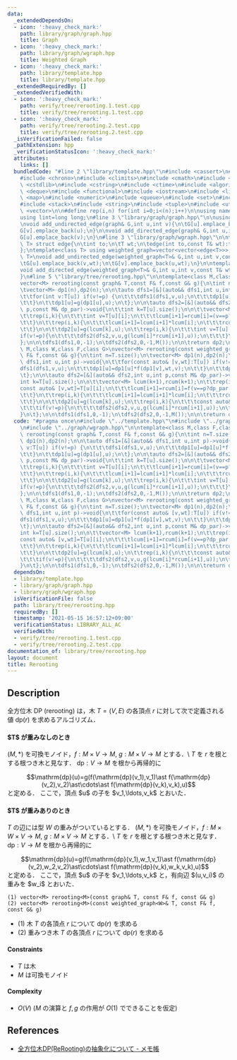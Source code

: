 ```yaml
---
data:
  _extendedDependsOn:
  - icon: ':heavy_check_mark:'
    path: library/graph/graph.hpp
    title: Graph
  - icon: ':heavy_check_mark:'
    path: library/graph/wgraph.hpp
    title: Weighted Graph
  - icon: ':heavy_check_mark:'
    path: library/template.hpp
    title: library/template.hpp
  _extendedRequiredBy: []
  _extendedVerifiedWith:
  - icon: ':heavy_check_mark:'
    path: verify/tree/rerooting.1.test.cpp
    title: verify/tree/rerooting.1.test.cpp
  - icon: ':heavy_check_mark:'
    path: verify/tree/rerooting.2.test.cpp
    title: verify/tree/rerooting.2.test.cpp
  _isVerificationFailed: false
  _pathExtension: hpp
  _verificationStatusIcon: ':heavy_check_mark:'
  attributes:
    links: []
  bundledCode: "#line 2 \"library/template.hpp\"\n#include <cassert>\n#include <cctype>\n\
    #include <chrono>\n#include <climits>\n#include <cmath>\n#include <cstdio>\n#include\
    \ <cstdlib>\n#include <cstring>\n#include <ctime>\n#include <algorithm>\n#include\
    \ <deque>\n#include <functional>\n#include <iostream>\n#include <limits>\n#include\
    \ <map>\n#include <numeric>\n#include <queue>\n#include <set>\n#include <sstream>\n\
    #include <stack>\n#include <string>\n#include <tuple>\n#include <utility>\n#include\
    \ <vector>\n\n#define rep(i,n) for(int i=0;i<(n);i++)\n\nusing namespace std;\n\
    using lint=long long;\n#line 3 \"library/graph/graph.hpp\"\n\nusing graph=vector<vector<int>>;\n\
    \nvoid add_undirected_edge(graph& G,int u,int v){\n\tG[u].emplace_back(v);\n\t\
    G[v].emplace_back(u);\n}\n\nvoid add_directed_edge(graph& G,int u,int v){\n\t\
    G[u].emplace_back(v);\n}\n#line 3 \"library/graph/wgraph.hpp\"\n\ntemplate<class\
    \ T> struct edge{\n\tint to;\n\tT wt;\n\tedge(int to,const T& wt):to(to),wt(wt){}\n\
    };\ntemplate<class T> using weighted_graph=vector<vector<edge<T>>>;\n\ntemplate<class\
    \ T>\nvoid add_undirected_edge(weighted_graph<T>& G,int u,int v,const T& wt){\n\
    \tG[u].emplace_back(v,wt);\n\tG[v].emplace_back(u,wt);\n}\n\ntemplate<class T>\n\
    void add_directed_edge(weighted_graph<T>& G,int u,int v,const T& wt){\n\tG[u].emplace_back(v,wt);\n\
    }\n#line 5 \"library/tree/rerooting.hpp\"\n\ntemplate<class M,class F,class G>\n\
    vector<M> rerooting(const graph& T,const F& f,const G& g){\n\tint n=T.size();\n\
    \tvector<M> dp1(n),dp2(n);\n\n\tauto dfs1=[&](auto&& dfs1,int u,int p)->void{\n\
    \t\tfor(int v:T[u]) if(v!=p) {\n\t\t\tdfs1(dfs1,v,u);\n\t\t\tdp1[u]=dp1[u]*f(dp1[v],v);\n\
    \t\t}\n\t\tdp1[u]=g(dp1[u],u);\n\t};\n\n\tauto dfs2=[&](auto&& dfs2,int u,int\
    \ p,const M& dp_par)->void{\n\t\tint k=T[u].size();\n\n\t\tvector<M> lcum(k+1),rcum(k+1);\n\
    \t\trep(i,k){\n\t\t\tint v=T[u][i];\n\t\t\tlcum[i+1]=rcum[i]=(v==p?f(dp_par,p):f(dp1[v],v));\n\
    \t\t}\n\t\trep(i,k){\n\t\t\tlcum[i+1]=lcum[i+1]*lcum[i];\n\t\t\trcum[k-i-1]=rcum[k-i-1]*rcum[k-i];\n\
    \t\t}\n\n\t\tdp2[u]=g(lcum[k],u);\n\t\trep(i,k){\n\t\t\tint v=T[u][i];\n\t\t\t\
    if(v!=p){\n\t\t\t\tdfs2(dfs2,v,u,g(lcum[i]*rcum[i+1],u));\n\t\t\t}\n\t\t}\n\t\
    };\n\n\tdfs1(dfs1,0,-1);\n\tdfs2(dfs2,0,-1,M());\n\n\treturn dp2;\n}\n\ntemplate<class\
    \ M,class W,class F,class G>\nvector<M> rerooting(const weighted_graph<W>& T,const\
    \ F& f,const G& g){\n\tint n=T.size();\n\tvector<M> dp1(n),dp2(n);\n\n\tauto dfs1=[&](auto&&\
    \ dfs1,int u,int p)->void{\n\t\tfor(const auto& [v,wt]:T[u]) if(v!=p) {\n\t\t\t\
    dfs1(dfs1,v,u);\n\t\t\tdp1[u]=dp1[u]*f(dp1[v],wt,v);\n\t\t}\n\t\tdp1[u]=g(dp1[u],u);\n\
    \t};\n\n\tauto dfs2=[&](auto&& dfs2,int u,int p,const M& dp_par)->void{\n\t\t\
    int k=T[u].size();\n\n\t\tvector<M> lcum(k+1),rcum(k+1);\n\t\trep(i,k){\n\t\t\t\
    const auto& [v,wt]=T[u][i];\n\t\t\tlcum[i+1]=rcum[i]=f(v==p?dp_par:dp1[v],wt,v);\n\
    \t\t}\n\t\trep(i,k){\n\t\t\tlcum[i+1]=lcum[i+1]*lcum[i];\n\t\t\trcum[k-i-1]=rcum[k-i-1]*rcum[k-i];\n\
    \t\t}\n\n\t\tdp2[u]=g(lcum[k],u);\n\t\trep(i,k){\n\t\t\tconst auto& [v,wt]=T[u][i];\n\
    \t\t\tif(v!=p){\n\t\t\t\tdfs2(dfs2,v,u,g(lcum[i]*rcum[i+1],u));\n\t\t\t}\n\t\t\
    }\n\t};\n\n\tdfs1(dfs1,0,-1);\n\tdfs2(dfs2,0,-1,M());\n\n\treturn dp2;\n}\n"
  code: "#pragma once\n#include \"../template.hpp\"\n#include \"../graph/graph.hpp\"\
    \n#include \"../graph/wgraph.hpp\"\n\ntemplate<class M,class F,class G>\nvector<M>\
    \ rerooting(const graph& T,const F& f,const G& g){\n\tint n=T.size();\n\tvector<M>\
    \ dp1(n),dp2(n);\n\n\tauto dfs1=[&](auto&& dfs1,int u,int p)->void{\n\t\tfor(int\
    \ v:T[u]) if(v!=p) {\n\t\t\tdfs1(dfs1,v,u);\n\t\t\tdp1[u]=dp1[u]*f(dp1[v],v);\n\
    \t\t}\n\t\tdp1[u]=g(dp1[u],u);\n\t};\n\n\tauto dfs2=[&](auto&& dfs2,int u,int\
    \ p,const M& dp_par)->void{\n\t\tint k=T[u].size();\n\n\t\tvector<M> lcum(k+1),rcum(k+1);\n\
    \t\trep(i,k){\n\t\t\tint v=T[u][i];\n\t\t\tlcum[i+1]=rcum[i]=(v==p?f(dp_par,p):f(dp1[v],v));\n\
    \t\t}\n\t\trep(i,k){\n\t\t\tlcum[i+1]=lcum[i+1]*lcum[i];\n\t\t\trcum[k-i-1]=rcum[k-i-1]*rcum[k-i];\n\
    \t\t}\n\n\t\tdp2[u]=g(lcum[k],u);\n\t\trep(i,k){\n\t\t\tint v=T[u][i];\n\t\t\t\
    if(v!=p){\n\t\t\t\tdfs2(dfs2,v,u,g(lcum[i]*rcum[i+1],u));\n\t\t\t}\n\t\t}\n\t\
    };\n\n\tdfs1(dfs1,0,-1);\n\tdfs2(dfs2,0,-1,M());\n\n\treturn dp2;\n}\n\ntemplate<class\
    \ M,class W,class F,class G>\nvector<M> rerooting(const weighted_graph<W>& T,const\
    \ F& f,const G& g){\n\tint n=T.size();\n\tvector<M> dp1(n),dp2(n);\n\n\tauto dfs1=[&](auto&&\
    \ dfs1,int u,int p)->void{\n\t\tfor(const auto& [v,wt]:T[u]) if(v!=p) {\n\t\t\t\
    dfs1(dfs1,v,u);\n\t\t\tdp1[u]=dp1[u]*f(dp1[v],wt,v);\n\t\t}\n\t\tdp1[u]=g(dp1[u],u);\n\
    \t};\n\n\tauto dfs2=[&](auto&& dfs2,int u,int p,const M& dp_par)->void{\n\t\t\
    int k=T[u].size();\n\n\t\tvector<M> lcum(k+1),rcum(k+1);\n\t\trep(i,k){\n\t\t\t\
    const auto& [v,wt]=T[u][i];\n\t\t\tlcum[i+1]=rcum[i]=f(v==p?dp_par:dp1[v],wt,v);\n\
    \t\t}\n\t\trep(i,k){\n\t\t\tlcum[i+1]=lcum[i+1]*lcum[i];\n\t\t\trcum[k-i-1]=rcum[k-i-1]*rcum[k-i];\n\
    \t\t}\n\n\t\tdp2[u]=g(lcum[k],u);\n\t\trep(i,k){\n\t\t\tconst auto& [v,wt]=T[u][i];\n\
    \t\t\tif(v!=p){\n\t\t\t\tdfs2(dfs2,v,u,g(lcum[i]*rcum[i+1],u));\n\t\t\t}\n\t\t\
    }\n\t};\n\n\tdfs1(dfs1,0,-1);\n\tdfs2(dfs2,0,-1,M());\n\n\treturn dp2;\n}\n"
  dependsOn:
  - library/template.hpp
  - library/graph/graph.hpp
  - library/graph/wgraph.hpp
  isVerificationFile: false
  path: library/tree/rerooting.hpp
  requiredBy: []
  timestamp: '2021-05-15 16:57:12+09:00'
  verificationStatus: LIBRARY_ALL_AC
  verifiedWith:
  - verify/tree/rerooting.1.test.cpp
  - verify/tree/rerooting.2.test.cpp
documentation_of: library/tree/rerooting.hpp
layout: document
title: Rerooting
---
```


## Description
全方位木 DP (rerooting) は，木 $T=(V,E)$ の各頂点 $r$ に対して次で定義される値 $\mathrm{dp}(r)$ を求めるアルゴリズム．

<h4>$T$ が重みなしのとき</h4>

$(M,\ast)$ を可換モノイド，$f:M\times V\to M,\ g:M\times V\to M$ とする．\\
$T$ を $r$ を根とする根つき木と見なす．
$\mathrm{dp}:V\to M$ を根から再帰的に
<div style="text-align:center">
	$$\mathrm{dp}(u)=g(f(\mathrm{dp}(v_1),v_1)\ast f(\mathrm{dp}(v_2),v_2)\ast\cdots\ast f(\mathrm{dp}(v_k),v_k),u)$$
</div>
と定める．
ここで，頂点 $u$ の子を $v_1,\ldots,v_k$ とおいた．

<h4>$T$ が重みありのとき</h4>

$T$ の辺には型 $W$ の重みがついているとする．
$(M,\ast)$ を可換モノイド，$f:M\times W\times V\to M,\ g:M\times V\to M$ とする．\\
$T$ を $r$ を根とする根つき木と見なす．
$\mathrm{dp}:V\to M$ を根から再帰的に
<div style="text-align:center">
	$$\mathrm{dp}(u)=g(f(\mathrm{dp}(v_1),w_1,v_1)\ast f(\mathrm{dp}(v_2),w_2,v_2)\ast\cdots\ast f(\mathrm{dp}(v_k),w_k,v_k),u)$$
</div>
と定める．
ここで，頂点 $u$ の子を $v_1,\ldots,v_k$ と，有向辺 $(u,v_i)$ の重みを $w_i$ とおいた．

```
(1) vector<M> rerooting<M>(const graph& T, const F& f, const G& g)
(2) vector<M> rerooting<M>(const weighted_graph<W>& T, const F& f, const G& g)
```
- (1) 木 $T$ の各頂点 $r$ について $\mathrm{dp}(r)$ を求める
- (2) 重みつき木 $T$ の各頂点 $r$ について $\mathrm{dp}(r)$ を求める

#### Constraints
- $T$ は木
- $M$ は可換モノイド

#### Complexity
- $O(V)$ ($M$ の演算と $f,g$ の作用が $O(1)$ でできることを仮定)

## References
- [全方位木DP(ReRooting)の抽象化について - メモ帳](https://null-mn.hatenablog.com/entry/2020/04/14/124151)
